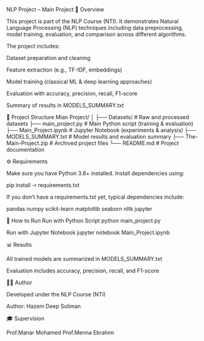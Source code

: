 NLP Project – Main Project 📌 Overview

This project is part of the NLP Course (NTI). It demonstrates Natural Language Processing (NLP) techniques including data preprocessing, model training, evaluation, and comparison across different algorithms.

The project includes:

Dataset preparation and cleaning

Feature extraction (e.g., TF-IDF, embeddings)

Model training (classical ML & deep learning approaches)

Evaluation with accuracy, precision, recall, F1-score

Summary of results in MODELS_SUMMARY.txt

📂 Project Structure Mian Project/ │ ├── Datasets/ # Raw and processed datasets ├── main_project.py # Main Python script (training & evaluation) ├── Main_Project.ipynb # Jupyter Notebook (experiments & analysis) ├── MODELS_SUMMARY.txt # Model results and evaluation summary ├── The-Main-Project.zip # Archived project files └── README.md # Project documentation

⚙️ Requirements

Make sure you have Python 3.8+ installed. Install dependencies using:

pip install -r requirements.txt

If you don’t have a requirements.txt yet, typical dependencies include:

pandas numpy scikit-learn matplotlib seaborn nltk jupyter

🚀 How to Run Run with Python Script python main_project.py

Run with Jupyter Notebook jupyter notebook Main_Project.ipynb

📊 Results

All trained models are summarized in MODELS_SUMMARY.txt

Evaluation includes accuracy, precision, recall, and F1-score

👨‍💻 Author

Developed under the NLP Course (NTI)

Author: Hazem Deep Soliman

🎓 Supervision

Prof.Manar Mohamed
Prof.Menna Ebrahim
